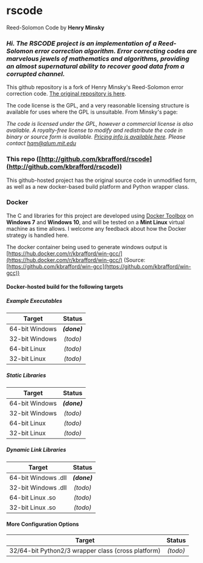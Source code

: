 # rscode
Reed-Solomon Code by **Henry Minsky**


### *Hi. The RSCODE project is an implementation of a Reed-Solomon error correction algorithm. Error correcting codes are marvelous jewels of mathematics and algorithms, providing an almost supernatural ability to recover good data from a corrupted channel.*

This github repository is a fork of Henry Minsky's Reed-Solomon error correction code.  [The original repository is here](http://rscode.sourceforge.net/).

The code license is the GPL, and a very reasonable licensing structure is available for uses where the GPL is unsuitable. From Minsky's page:

   *The code is licensed under the GPL, however a commercial license is also available. A royalty-free license to modify and redistribute the
   code in binary or source form is available. [Pricing info is available here](http://beartronics.com/rscode.html). Please contact
   [hqm@alum.mit.edu](hqm@alum.mit.edu)*


### This repo ([http://github.com/kbrafford/rscode](http://github.com/kbrafford/rscode))
This github-hosted project has the original source code in unmodified form, as well as a new docker-based build platform and Python wrapper class.

### Docker
The C and libraries for this project are developed using [Docker Toolbox](https://docs.docker.com/toolbox/toolbox_install_windows/) on **Windows 7** and **Windows 10**, and will be tested on a **Mint Linux** virtual machine as time allows. I welcome any feedback about how the Docker strategy is handled here.

The docker container being used to generate windows output is [https://hub.docker.com/r/kbrafford/win-gcc/](https://hub.docker.com/r/kbrafford/win-gcc/) (Source: [https://github.com/kbrafford/win-gcc](https://github.com/kbrafford/win-gcc))


#### Docker-hosted build for the following targets


##### Example Executables
| Target         | Status        |
| -------------- |:-------------:|
| 64-bit Windows | ***(done)***  |
| 32-bit Windows |   *(todo)*    |
| 64-bit Linux   |   *(todo)*    |
| 32-bit Linux   |   *(todo)*    |


##### Static Libraries
| Target         | Status        |
| -------------- |:-------------:|
| 64-bit Windows | ***(done)***  |
| 32-bit Windows |   *(todo)*    |
| 64-bit Linux   |   *(todo)*    |
| 32-bit Linux   |   *(todo)*    |


##### Dynamic Link Libraries
| Target         | Status        |
| -------------- |:-------------:|
| 64-bit Windows .dll | ***(done)***  |
| 32-bit Windows .dll |   *(todo)*    |
| 64-bit Linux .so    |   *(todo)*    |
| 32-bit Linux .so    |   *(todo)*    |

   
#### More Configuration Options
| Target         | Status        |
| -------------- |:-------------:|
| 32/64-bit Python2/3 wrapper class (cross platform) |   *(todo)*    |
